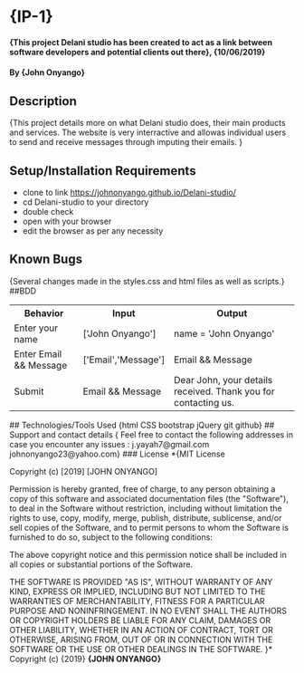 # {IP-1}
#### {This project Delani studio has been created to act as a link between software developers and potential clients out there}, {10/06/2019}
#### By **{John Onyango}**
## Description
{This project details more on what Delani studio does, their main products and services. The website is very interractive and allowas individual users to send and receive messages through imputing their emails. }
## Setup/Installation Requirements
* clone to link https://johnonyango.github.io/Delani-studio/
* cd Delani-studio to your directory
* double check
* open with your browser
* edit the browser as per any necessity
## Known Bugs
{Several changes made in the styles.css and html files as well as scripts.}
##BDD
<table>
   <tr>
     <th>Behavior</th>
     <th>Input</th>
     <th>Output</th>   
   </tr>
   <tr>
       <td>Enter your name</td>
       <td>['John Onyango']</td>
       <td>name = 'John Onyango'</td>
   </tr>
   <tr>
       <td>Enter Email && Message</td>
       <td>['Email','Message']</td>
       <td>Email && Message</td>
   </tr>
   <tr>
       <td>Submit</td>
       <td>Email && Message</td>
       <td>Dear John, your details received. Thank you for contacting us.</td>
   </tr>

</table>
## Technologies/Tools Used
{html
CSS
bootstrap
jQuery
git
github}
## Support and contact details
{ Feel free to contact the following addresses in case you encounter any issues :
j.yayah7@gmail.com
johnonyango23@yahoo.com}
### License
*{MIT License

Copyright (c) [2019] [JOHN ONYANGO]

Permission is hereby granted, free of charge, to any person obtaining a copy
of this software and associated documentation files (the "Software"), to deal
in the Software without restriction, including without limitation the rights
to use, copy, modify, merge, publish, distribute, sublicense, and/or sell
copies of the Software, and to permit persons to whom the Software is
furnished to do so, subject to the following conditions:

The above copyright notice and this permission notice shall be included in all
copies or substantial portions of the Software.

THE SOFTWARE IS PROVIDED "AS IS", WITHOUT WARRANTY OF ANY KIND, EXPRESS OR
IMPLIED, INCLUDING BUT NOT LIMITED TO THE WARRANTIES OF MERCHANTABILITY,
FITNESS FOR A PARTICULAR PURPOSE AND NONINFRINGEMENT. IN NO EVENT SHALL THE
AUTHORS OR COPYRIGHT HOLDERS BE LIABLE FOR ANY CLAIM, DAMAGES OR OTHER
LIABILITY, WHETHER IN AN ACTION OF CONTRACT, TORT OR OTHERWISE, ARISING FROM,
OUT OF OR IN CONNECTION WITH THE SOFTWARE OR THE USE OR OTHER DEALINGS IN THE
SOFTWARE.
}*
Copyright (c) {2019} **{JOHN ONYANGO}**
